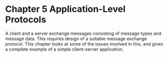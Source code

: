 # Chapter 5 Application-Level Protocols

A client and a server exchange messages consisting of message types and message data. This requires design of a suitable message exchange protocol. This chapter looks at some of the issues involved in this, and gives a complete example of a simple client-server application. 